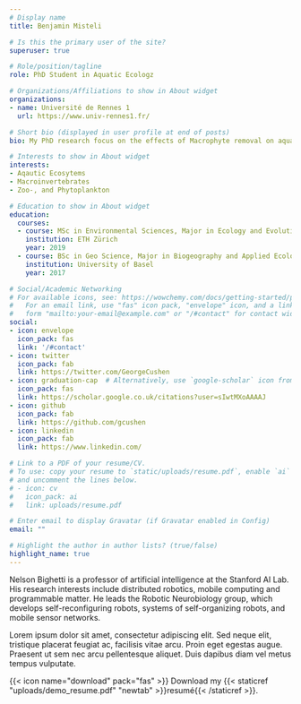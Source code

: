 ```yaml
---
# Display name
title: Benjamin Misteli     

# Is this the primary user of the site?
superuser: true

# Role/position/tagline
role: PhD Student in Aquatic Ecologz

# Organizations/Affiliations to show in About widget
organizations:
- name: Université de Rennes 1
  url: https://www.univ-rennes1.fr/

# Short bio (displayed in user profile at end of posts)
bio: My PhD research focus on the effects of Macrophyte removal on aquatic biodiversity.

# Interests to show in About widget
interests:
- Aqautic Ecosytems
- Macroinvertebrates
- Zoo-, and Phytoplankton

# Education to show in About widget
education:
  courses:
  - course: MSc in Environmental Sciences, Major in Ecology and Evolution
    institution: ETH Zürich
    year: 2019
  - course: BSc in Geo Science, Major in Biogeography and Applied Ecology
    institution: University of Basel
    year: 2017

# Social/Academic Networking
# For available icons, see: https://wowchemy.com/docs/getting-started/page-builder/#icons
#   For an email link, use "fas" icon pack, "envelope" icon, and a link in the
#   form "mailto:your-email@example.com" or "/#contact" for contact widget.
social:
- icon: envelope
  icon_pack: fas
  link: '/#contact'
- icon: twitter
  icon_pack: fab
  link: https://twitter.com/GeorgeCushen
- icon: graduation-cap  # Alternatively, use `google-scholar` icon from `ai` icon pack
  icon_pack: fas
  link: https://scholar.google.co.uk/citations?user=sIwtMXoAAAAJ
- icon: github
  icon_pack: fab
  link: https://github.com/gcushen
- icon: linkedin
  icon_pack: fab
  link: https://www.linkedin.com/

# Link to a PDF of your resume/CV.
# To use: copy your resume to `static/uploads/resume.pdf`, enable `ai` icons in `params.toml`, 
# and uncomment the lines below.
# - icon: cv
#   icon_pack: ai
#   link: uploads/resume.pdf

# Enter email to display Gravatar (if Gravatar enabled in Config)
email: ""

# Highlight the author in author lists? (true/false)
highlight_name: true
---
```


Nelson Bighetti is a professor of artificial intelligence at the Stanford AI Lab. His research interests include distributed robotics, mobile computing and programmable matter. He leads the Robotic Neurobiology group, which develops self-reconfiguring robots, systems of self-organizing robots, and mobile sensor networks.

Lorem ipsum dolor sit amet, consectetur adipiscing elit. Sed neque elit, tristique placerat feugiat ac, facilisis vitae arcu. Proin eget egestas augue. Praesent ut sem nec arcu pellentesque aliquet. Duis dapibus diam vel metus tempus vulputate.

{{< icon name="download" pack="fas" >}} Download my {{< staticref "uploads/demo_resume.pdf" "newtab" >}}resumé{{< /staticref >}}.
